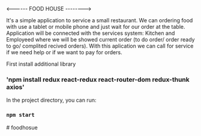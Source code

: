 <------ FOOD HOUSE -------->

It's a simple application to service a small restaurant. We can ordering food with use a tablet or mobile phone and just wait for our order at the table. Application  will be connected with the services system: Kitchen and Employeed where we will be showed current order (to do order/ order ready to go/ complited recived orders). With this aplication we can call for service if we need help or if we want to pay for orders.


First install additional library

### 'npm install redux react-redux react-router-dom redux-thunk axios'

In the project directory, you can run:

### `npm start`
#   f o o d h o s u e  
 